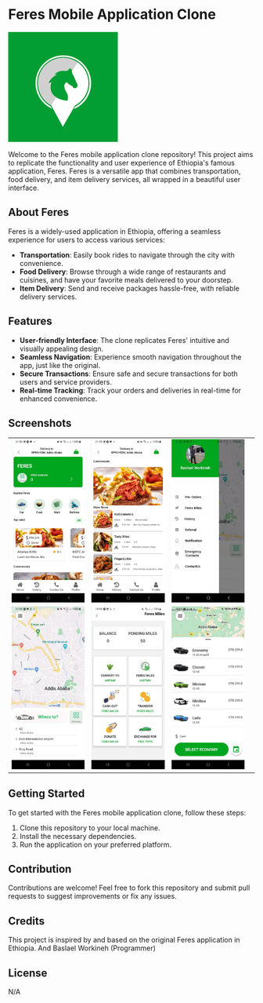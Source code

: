 # Feres Mobile Application Clone

![Feres Logo](images/feres_logo.png)

Welcome to the Feres mobile application clone repository! This project aims to replicate the functionality and user experience of Ethiopia's famous application, Feres. Feres is a versatile app that combines transportation, food delivery, and item delivery services, all wrapped in a beautiful user interface.

## About Feres

Feres is a widely-used application in Ethiopia, offering a seamless experience for users to access various services:

- **Transportation**: Easily book rides to navigate through the city with convenience.
- **Food Delivery**: Browse through a wide range of restaurants and cuisines, and have your favorite meals delivered to your doorstep.
- **Item Delivery**: Send and receive packages hassle-free, with reliable delivery services.

## Features

- **User-friendly Interface**: The clone replicates Feres' intuitive and visually appealing design.
- **Seamless Navigation**: Experience smooth navigation throughout the app, just like the original.
- **Secure Transactions**: Ensure safe and secure transactions for both users and service providers.
- **Real-time Tracking**: Track your orders and deliveries in real-time for enhanced convenience.

## Screenshots

<table>
  <tr>
    <td><img src="images/screenshot1.jpg" alt="Screenshot 1" width="300"></td>
    <td><img src="images/screenshot2.jpg" alt="Screenshot 2" width="300"></td>
    <td><img src="images/screenshot3.jpg" alt="Screenshot 3" width="300"></td>
  </tr>
  <tr>
    <td><img src="images/screenshot4.jpg" alt="Screenshot 4" width="300"></td>
    <td><img src="images/screenshot7.jpg" alt="Screenshot 7" width="300"></td>
    <td><img src="images/screenshot6.jpg" alt="Screenshot 6" width="300"></td>
    <td></td> <!-- This is an empty cell to maintain the layout -->
  </tr>
</table>


## Getting Started

To get started with the Feres mobile application clone, follow these steps:

1. Clone this repository to your local machine.
2. Install the necessary dependencies.
3. Run the application on your preferred platform.

## Contribution

Contributions are welcome! Feel free to fork this repository and submit pull requests to suggest improvements or fix any issues.

## Credits

This project is inspired by and based on the original Feres application in Ethiopia.
And
Baslael Workineh (Programmer)

## License

N/A

